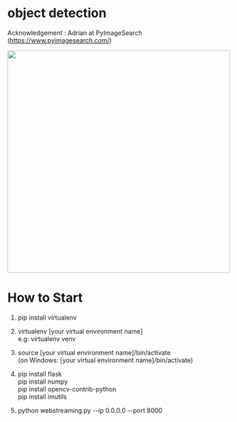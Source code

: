 # object detection

Acknowledgement : Adrian at PyImageSearch (https://www.pyimagesearch.com/)

<div>
<img width="500" src="https://user-images.githubusercontent.com/47602454/71327670-9a064380-254e-11ea-9f9a-76715ec089eb.png">
</div>

# How to Start
1. pip install virtualenv

2. virtualenv [your virtual environment name] <br>
e.g: virtualenv venv

3. source [your virtual environment name]/bin/activate <br>
(on Windows: [your virtual environment name]/bin/activate)

4. pip install flask <br>
  pip install numpy <br>
  pip install opencv-contrib-python <br>
  pip install imutils 

5. python webstreaming.py --ip 0.0.0.0 --port 8000
